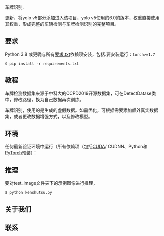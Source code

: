 车牌识别,

更新，将yolo v5部分添加进入该项目，yolo v5使用的6.0的版本，权重直接使用其权重，形成完整的车辆检测与车牌检测识别的完整项目。

## 要求

Python 3.8 或更晚与所有[要求.txt](https://github.com/ultralytics/yolov5/blob/master/requirements.txt)依赖项安装，包括.要安装运行：`torch>=1.7`

```
$ pip install -r requirements.txt
```

## 教程

车牌检测数据集来源于中科大的CCPD2019开源数据集，可在DetectDatase类中，修改路径，换为自己数据再次训练。

车牌识别，使用的是生成的虚假数据。如需优化，可根据需要添加额外真实数据集，或者更改数据增强方式，以及修改模型。

## 环境

任何最新验证环境中运行（所有依赖项（包括[CUDA](https://developer.nvidia.com/cuda)/ CUDNN、Python和[PyTorch](https://pytorch.org/)预装）：



## 推理

要对test_image文件夹下的示例图像进行推理，

```
$ python kenshutsu.py
```

## 关于我们

## 联系